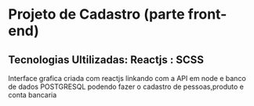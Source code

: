 # Projeto de Cadastro (parte front-end)

## Tecnologias Ultilizadas: Reactjs : SCSS

Interface grafica criada com reactjs linkando com a API em node e banco de dados POSTGRESQL podendo fazer o cadastro de pessoas,produto e conta bancaria
